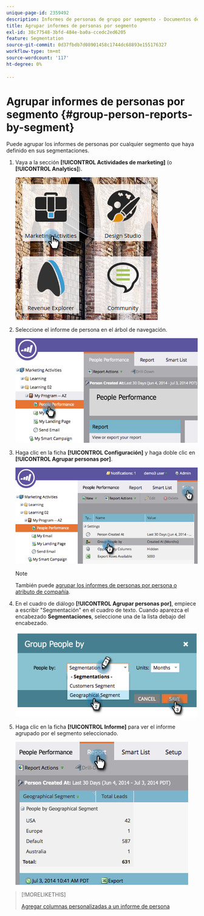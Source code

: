 ```yaml
---
unique-page-id: 2359492
description: Informes de personas de grupo por segmento - Documentos de Marketo - Documentación del producto
title: Agrupar informes de personas por segmento
exl-id: 38c77548-3bfd-484e-ba0a-ccedc2ed6205
feature: Segmentation
source-git-commit: 0d37fbdb7d08901458c1744dc68893e155176327
workflow-type: tm+mt
source-wordcount: '117'
ht-degree: 0%

---
```


# Agrupar informes de personas por segmento {#group-person-reports-by-segment}

Puede agrupar los informes de personas por cualquier segmento que haya definido en sus segmentaciones.

1. Vaya a la sección **[!UICONTROL Actividades de marketing]** (o **[!UICONTROL Analytics]**).

   ![](assets/image2017-3-28-8-3a43-3a9.png)

1. Seleccione el informe de persona en el árbol de navegación.

   ![](assets/image2017-3-28-9-3a25-3a0.png)

1. Haga clic en la ficha **[!UICONTROL Configuración]** y haga doble clic en **[!UICONTROL Agrupar personas por]**.

   ![](assets/image2017-3-28-9-3a25-3a22.png)

   >[!NOTE]
   >
   >También puede [agrupar los informes de personas por persona o atributo de compañía](/help/marketo/product-docs/reporting/basic-reporting/report-activity/group-person-reports-by-attribute.md).

1. En el cuadro de diálogo **[!UICONTROL Agrupar personas por]**, empiece a escribir &quot;Segmentación&quot; en el cuadro de texto. Cuando aparezca el encabezado **Segmentaciones**, seleccione una de la lista debajo del encabezado.

   ![](assets/image2017-3-28-9-3a25-3a55.png)

1. Haga clic en la ficha **[!UICONTROL Informe]** para ver el informe agrupado por el segmento seleccionado.

   ![](assets/image2017-3-28-9-3a26-3a13.png)

>[!MORELIKETHIS]
>
>[Agregar columnas personalizadas a un informe de persona](/help/marketo/product-docs/reporting/basic-reporting/editing-reports/add-custom-columns-to-a-person-report.md)
